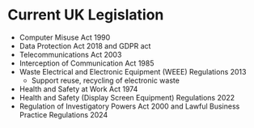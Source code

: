 # Current UK Legislation
- Computer Misuse Act 1990
- Data Protection Act 2018 and GDPR act
- Telecommunications Act 2003
- Interception of Communication Act 1985
- Waste Electrical and Electronic Equipment (WEEE) Regulations 2013
	- Support reuse, recycling of electronic waste
- Health and Safety at Work Act 1974
- Health and Safety (Display Screen Equipment) Regulations 2022
- Regulation of Investigatory Powers Act 2000 and Lawful Business Practice Regulations 2024
